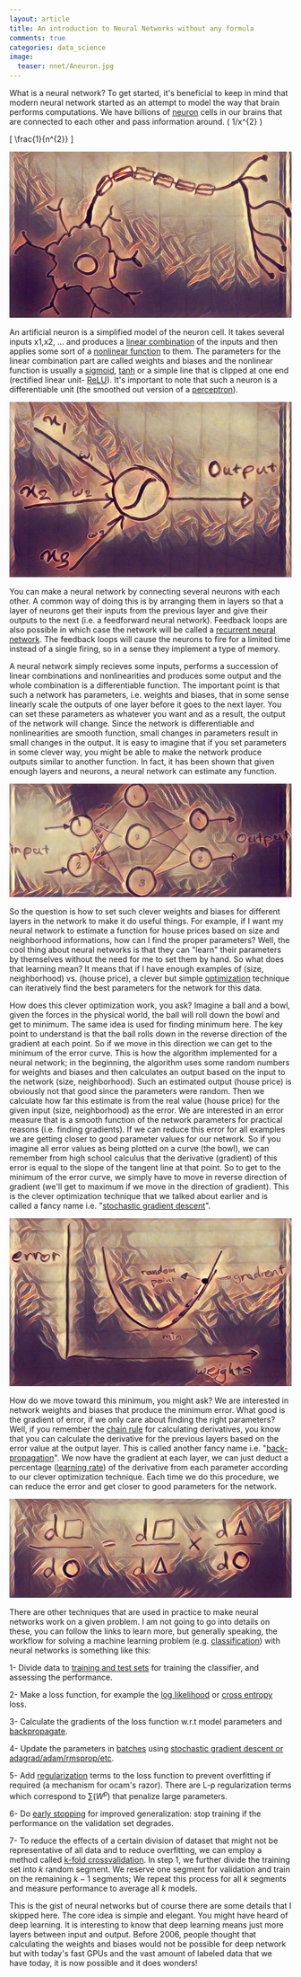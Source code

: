 ```yaml
---
layout: article
title: An introduction to Neural Networks without any formula
comments: true
categories: data_science
image:
  teaser: nnet/Aneuron.jpg
---
```


What is a neural network? To get started, it's beneficial to keep in mind that modern neural network started as an attempt to model the way that brain performs computations. We have billions of [neuron](https://en.wikipedia.org/wiki/Neuron) cells in our brains that are connected to each other and pass information around. \( 1/x^{2} \)


\[ \frac{1}{n^{2}} \]


![alt text](/images/nnet/neuron.jpg "A Neuron Cell")


An artificial neuron is a simplified model of the neuron cell. It takes several inputs x1,x2, ... and produces a [linear combination](https://en.wikipedia.org/wiki/Linear_combination) of the inputs and then applies some sort of a [nonlinear function](http://www.glencoe.com/sec/math/prealg/prealg05/study_guide/pdfs/prealg_pssg_G112.pdf) to them. The parameters for the linear combination part are called weights and biases and the nonlinear function is usually a [sigmoid](https://en.wikipedia.org/wiki/Sigmoid_function), [tanh](https://reference.wolfram.com/language/ref/Tanh.html) or a simple line that is clipped at one end (rectified linear unit- [ReLU](https://en.wikipedia.org/wiki/Rectifier_(neural_networks))). It's important to note that such a neuron is a differentiable unit (the smoothed out version of a [perceptron](https://en.wikipedia.org/wiki/Perceptron)).

![alt text](/images/nnet/Aneuron.jpg "An artificial Neuron ")


You can make a neural network by connecting several neurons with each other. A common way of doing this is by arranging them in layers so that a layer of neurons get their inputs from the previous layer and give their outputs to the next (i.e. a feedforward neural network). Feedback loops are also possible in which case the network will be called a [recurrent neural network](https://en.wikipedia.org/wiki/Recurrent_neural_network). The feedback loops will cause the neurons to fire for a limited time instead of a single firing, so in a sense they implement a type of memory. 

A neural network simply recieves some inputs, performs a succession of linear combinations and nonlinearities and produces some output and the whole combination is a differentiable function. The important point is that such a network has parameters, i.e. weights and biases, that in some sense linearly scale the outputs of one layer before it goes to the next layer. You can set these parameters as whatever you want and as a result, the output of the network will change. Since the network is differentiable and nonlinearities are smooth function, small changes in parameters result in small changes in the output. It is easy to imagine that if you set parameters in some clever way, you might be able to make the network produce outputs similar to another function. In fact, it has been shown that given enough layers and neurons, a neural network can estimate any function. 

![alt text](/images/nnet/neuralNet.jpg "A Neural Network ")


So the question is how to set such clever weights and biases for different layers in the network to make it do useful things. For example, if I want my neural network to estimate a function for house prices based on size and neighborhood informations, how can I find the proper parameters? Well, the cool thing about neural networks is that they can "learn" their parameters by themselves without the need for me to set them by hand. So what does that learning mean? It means that if I have enough examples of (size, neighborhood) vs. (house price), a clever but simple [optimization](https://en.wikipedia.org/wiki/Mathematical_optimization) technique can iteratively find the best parameters for the network for this data. 

How does this clever optimization work, you ask? Imagine a ball and a bowl, given the forces in the physical world, the ball will roll down the bowl and get to minimum. The same idea is used for finding minimum here. The key point to understand is that the ball rolls down in the reverse direction of the gradient at each point. So if we move in this direction we can get to the minimum of the error curve. This is how the algorithm implemented for a neural network; in the beginning, the algorithm uses some random numbers for weights and biases and then calculates an output based on the input to the network (size, neighborhood). Such an estimated output (house price) is obviously not that good since the parameters were random. Then we calculate how far this estimate is from the real value (house price) for the given input (size, neighborhood) as the error. We are interested in an error measure that is a smooth function of the network parameters for practical reasons (i.e. finding gradients). If we can reduce this error for all examples we are getting closer to good parameter values for our network. So if you imagine all error values as being plotted on a curve (the bowl), we can remember from high school calculus that the derivative (gradient) of this error is equal to the slope of the tangent line at that point. So to get to the minimum of the error curve, we simply have to move in reverse direction of gradient (we'll get to maximum if we move in the direction of gradient). This is the clever optimization technique that we talked about earlier and is called a fancy name i.e. "[stochastic gradient descent](https://en.wikipedia.org/wiki/Stochastic_gradient_descent)".

![alt text](/images/nnet/sgd.jpg "stochastic gradient descent")


How do we move toward this minimum, you might ask? We are interested in network weights and biases that produce the minimum error. What good is the gradient of error, if we only care about finding the right parameters? Well, if you remember the [chain rule](https://en.wikipedia.org/wiki/Chain_rule) for calculating derivatives, you know that you can calculate the derivative for the previous layers based on the error value at the output layer. This is called another fancy name i.e. "[back-propagation](https://en.wikipedia.org/wiki/Backpropagation)". We now have the gradient at each layer, we can just deduct a percentage ([learning rate](http://datascience.stackexchange.com/questions/410/choosing-a-learning-rate)) of the derivative from each parameter according to our clever optimization technique. Each time we do this procedure, we can reduce the error and get closer to good parameters for the network. 

![alt text](/images/nnet/chainrule.jpg "The chain Rule")


There are other techniques that are used in practice to make neural networks work on a given problem. I am not going to go into details on these, you can follow the links to learn more, but generally speaking, the workflow for solving a machine learning problem (e.g. [classification](https://en.wikipedia.org/wiki/Statistical_classification)) with neural networks is something like this:

1- Divide data to [training and test sets](https://en.wikipedia.org/wiki/Test_set) for training the classifier, and assessing the performance.

2- Make a loss function, for example the [log likelihood](https://www.kaggle.com/wiki/LogarithmicLoss) or [cross entropy](https://en.wikipedia.org/wiki/Cross_entropy) loss.

3- Calculate the gradients of the loss function w.r.t model parameters and [backpropagate](https://en.wikipedia.org/wiki/Backpropagation).

4- Update the parameters in [batches](https://en.wikipedia.org/wiki/Online_machine_learning) using [stochastic gradient descent or adagrad/adam/rmsprop/etc](http://sebastianruder.com/optimizing-gradient-descent/). 

5- Add [regularization](https://www.quora.com/What-is-regularization-in-machine-learning) terms to the loss function to prevent overfitting if required (a mechanism for ocam's razor). There are L-p regularization terms which correspond to $\sum(W^p)$ that penalize large parameters.

6- Do [early stopping](https://en.wikipedia.org/wiki/Early_stopping) for improved generalization: stop training if the performance on the validation set degrades.

7- To reduce the effects of a certain division of dataset that might not be representative of all data and to reduce overfitting, we can employ a method called [k-fold crossvalidation](https://en.wikipedia.org/wiki/Cross-validation_(statistics)). In step 1, we further divide the training set into $k$ random segment. We reserve one segment for validation and train on the remaining $k-1$ segments; We   repeat this process for all $k$ segments and measure performance to average all $k$ models. 

This is the gist of neural networks but of course there are some details that I skipped here. The core idea is simple and elegant. You might have heard of deep learning. It is interesting to know that deep learning means just more layers between input and output. Before 2006, people thought that calculating the weights and biases would not be possible for deep network but with today's fast GPUs and the vast amount of labeled data that we have today, it is now possible and it does wonders!